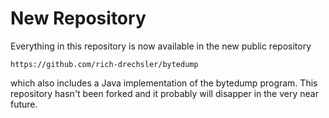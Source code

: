 # New Repository

Everything in this repository is now available in the new public repository

    https://github.com/rich-drechsler/bytedump

which also includes a Java implementation of the bytedump program. This repository
hasn't been forked and it probably will disapper in the very near future.

